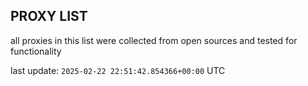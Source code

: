 ## PROXY LIST

all proxies in this list were collected from open sources and tested for functionality

last update: `2025-02-22 22:51:42.854366+00:00` UTC